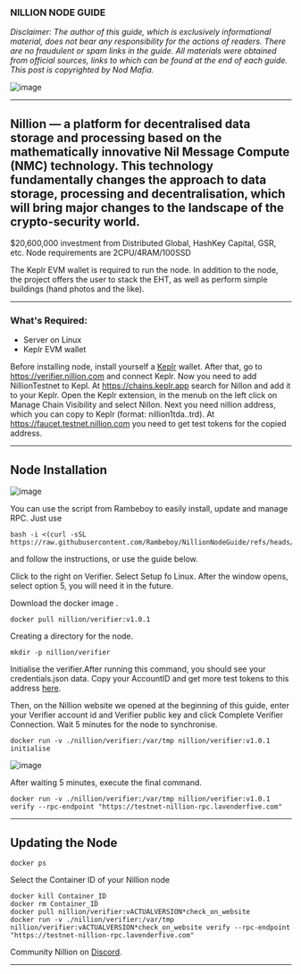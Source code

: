 ### NILLION NODE GUIDE

*Disclaimer: The author of this guide, which is exclusively informational material, does not bear any responsibility for the actions of readers. There are no fraudulent or spam links in the guide. All materials were obtained from official sources, links to which can be found at the end of each guide. This post is copyrighted by Nod Mafia.*

![image](https://github.com/user-attachments/assets/33731284-da4a-4068-b6fd-31c27671c810)

---

## Nillion — a platform for decentralised data storage and processing based on the mathematically innovative Nil Message Compute (NMC) technology. This technology fundamentally changes the approach to data storage, processing and decentralisation, which will bring major changes to the landscape of the crypto-security world.
$20,600,000 investment from Distributed Global, HashKey Capital, GSR, etc. Node requirements are 2CPU/4RAM/100SSD


The Keplr EVM wallet is required to run the node. In addition to the node, the project offers the user to stack the EHT, as well as perform simple buildings (hand photos and the like).

---

### What's Required:

- Server on Linux
- Keplr EVM wallet

Before installing node, install yourself a [Keplr](https://www.keplr.app/) wallet. 
After that, go to https://verifier.nillion.com and connect Keplr.
Now you need to add NillionTestnet to Kepl. At https://chains.keplr.app search for Nillon and add it to your Keplr. Open the Keplr extension, in the menub on the left click on Manage Chain Visibility and select Nillon.
Next you need nillion address, which you can copy to Keplr (format: nillion1tda..trd). At https://faucet.testnet.nillion.com you need to get test tokens for the copied address. 


---

## Node Installation

![image](https://github.com/user-attachments/assets/224b9516-1a1d-44e0-990a-23a32e693688)

You can use the script from Rambeboy to easily install, update and manage RPC. Just use 
```
bash -i <(curl -sSL https://raw.githubusercontent.com/Rambeboy/NillionNodeGuide/refs/heads/main/setup.sh)
```

and follow the instructions, or use the guide below.


Click to the right on Verifier. Select Setup fo Linux. After the window opens, select option 5, you will need it in the future.

Download the docker image .

```
docker pull nillion/verifier:v1.0.1
```

Creating a directory for the node.

```
mkdir -p nillion/verifier
```

Initialise the verifier.After running this command, you should see your credentials.json data. Copy your AccountID and get more test tokens to this address [here](https://faucet.testnet.nillion.com).

Then, on the Nillion website we opened at the beginning of this guide, enter your Verifier account id and Verifier public key and click Complete Verifier Connection. Wait 5 minutes for the node to synchronise.
```
docker run -v ./nillion/verifier:/var/tmp nillion/verifier:v1.0.1 initialise
```
![image](https://github.com/user-attachments/assets/d56e7f28-1ae6-4ab7-a001-833f61c81e9d)

After waiting 5 minutes, execute the final command.

```
docker run -v ./nillion/verifier:/var/tmp nillion/verifier:v1.0.1 verify --rpc-endpoint "https://testnet-nillion-rpc.lavenderfive.com"
```

---

## Updating the Node

```
docker ps 
```
Select the Container ID of your Nillion node 
```
docker kill Container_ID
docker rm Container_ID
docker pull nillion/verifier:vACTUALVERSION*check_on_website
docker run -v ./nillion/verifier:/var/tmp nillion/verifier:vACTUALVERSION*check_on_website verify --rpc-endpoint "https://testnet-nillion-rpc.lavenderfive.com"
```
Community Nillion on [Discord](https://discord.gg/nillionnetwork).

---
